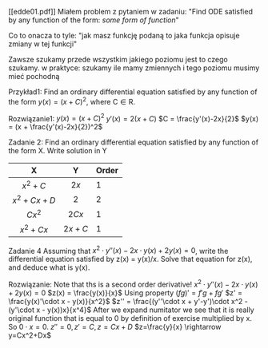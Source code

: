 [[edde01.pdf]]
Miałem problem z pytaniem w zadaniu:
"Find ODE satisfied by any function of the form: *some form of function*"

Co to onacza to tyle:
"jak masz funkcję podaną to jaka funkcja opisuje zmiany w tej funkcji"

Zawsze szukamy przede wszystkim jakiego poziomu jest to czego szukamy. w praktyce: szukamy ile mamy zmiennych i tego poziomu musimy mieć pochodną 

Przykład1: 
Find an ordinary differential equation satisfied by any function of the form $y(x) = (x + C)^2 \text{, where C}\in \text{R}$.

Rozwiązanie1:
$y(x) = (x+C)^2$
$y'(x) = 2(x+C)$
$C = \frac{y'(x)-2x}{2}$
$y(x) = (x + \frac{y'(x)-2x}{2})^2$


Zadanie 2:
Find an ordinary differential equation satisfied by any function of the form X. Write solution in Y

|X|Y|Order|
|:-:|:-:|-|
|$x^2+C$|$2x$|1|
|$x^2+Cx+D$|$2$|2|
|$Cx^2$|$2Cx$|1|
|$x^2+Cx$|$2x+C$|1|

Zadanie 4
Assuming that $x^2\cdot y''(x)-2x \cdot y(x) + 2y(x) = 0$, write the differential equation satisfied by z(x) = y(x)/x. Solve that equation for z(x), and deduce what is y(x).

Rozwiązanie:
Note that ths is a second order derivative!
$x^2\cdot y''(x)-2x \cdot y(x) + 2y(x) = 0$
$z(x) = \frac{y(x)}{x}$
Using property $(fg)' = f'g + fg'$ 
$z' = \frac{y(x)'\cdot x - y(x)}{x^2}$
$z'' = \frac{(y''\cdot x + y'-y')\cdot x^2 - (y'\cdot x - y(x))x}{x^4}$
After we expand numitator we see that it is really original function that is equal to 0 by definition of exercise multiplied by x. So $0\cdot x=0$. $z''=0, z'=C, z=Cx+D$
$z=\frac{y}{x} \rightarrow y=Cx^2+Dx$
